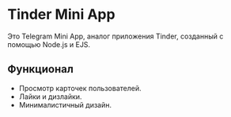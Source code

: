 # Tinder Mini App

Это Telegram Mini App, аналог приложения Tinder, созданный с помощью Node.js и EJS.

## Функционал
- Просмотр карточек пользователей.
- Лайки и дизлайки.
- Минималистичный дизайн.